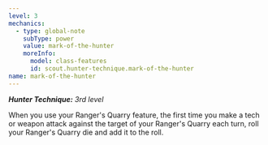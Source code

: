 ```yaml
---
level: 3
mechanics:
  - type: global-note
    subType: power
    value: mark-of-the-hunter
    moreInfo:
      model: class-features
      id: scout.hunter-technique.mark-of-the-hunter
name: mark-of-the-hunter
---
```

_**Hunter Technique:** 3rd level_
When you use your Ranger's Quarry feature, the first time you make a tech or weapon attack against the target of your Ranger's Quarry each turn, roll your Ranger's Quarry die and add it to the roll.